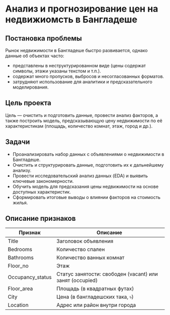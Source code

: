 # Анализ и прогнозирование цен на недвижиомсть в Бангладеше

## Постановка проблемы

Рынок недвижимости в Бангладеше быстро развивается, однако данные об объектах часто:
- представлены в неструктурированном виде (цены содержат символы, этажи указаны текстом и т.п.).
- содержат много пропусков, выбросов и несогласованных форматов.
- затрудняют использование для аналитики и предсказательного моделирования.

## Цель проекта

Цель — очистить и подготовить данные, провести анализ факторов, а также построить модель, предсказывающую цену недвижимости по её характеристикам (площадь, количество комнат, этаж, город и др.).

## Задачи

- Проанализировать набор данных с объявлениями о недвижимости в Бангладеше.
- Очистить и структурировать данные, подготовить их к дальнейшему анализу.
- Провести исследовательский анализ данных (EDA) и выявить ключевые закономерности.
- Обучить модель для предсказания цены недвижимости на основе доступных характеристик.
- Сформировать итоговые выводы о влиянии факторов на стоимость жилья.

## Описание признаков 

|Признак|Описание|
|--------|----------|
|Title|Заголовок объявления|
|Bedrooms|Количество спален|
|Bathrooms|Количество ванных комнат|
|Floor_no|Этаж|
|Occupancy_status|Статус занятости: свободен (vacant) или занят (occupied)|
|Floor_area|Площадь (в квадратных футах)|
|City|Цена (в бангладешских така, ৳)|
|Location|Адрес или район внутри города|
